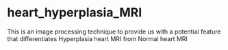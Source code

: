 # heart_hyperplasia_MRI
This is an image processing technique to provide us with a potential feature that differentiates Hyperplasia heart MRI from Normal heart MRI
